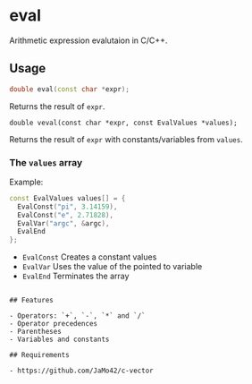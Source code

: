 # eval

Arithmetic expression evalutaion in C/C++.

## Usage

```cpp
double eval(const char *expr);
```

Returns the result of `expr`.

```
double veval(const char *expr, const EvalValues *values);
```

Returns the result of `expr` with constants/variables from `values`.

### The `values` array

Example:

```cpp
const EvalValues values[] = {
  EvalConst("pi", 3.14159),
  EvalConst("e", 2.71828),
  EvalVar("argc", &argc),
  EvalEnd
};
```

- `EvalConst` Creates a constant values
- `EvalVar` Uses the value of the pointed to variable
- `EvalEnd` Terminates the array

```

## Features

- Operators: `+`, `-`, `*` and `/`
- Operator precedences
- Parentheses
- Variables and constants

## Requirements

- https://github.com/JaMo42/c-vector

